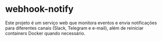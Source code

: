 # webhook-notify
Este projeto é um serviço web que monitora eventos e envia notificações para diferentes canais (Slack, Telegram e e-mail), além de reiniciar containers Docker quando necessário.
